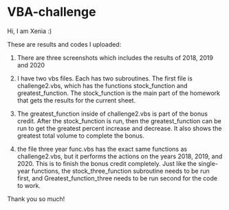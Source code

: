# VBA-challenge

Hi, I am Xenia :)

These are results and codes I uploaded:

1) There are three screenshots which includes the results of 2018, 2019 and 2020
2) I have two vbs files. Each has two subroutines. The first file is challenge2.vbs, which has the functions stock_function and greatest_function. The stock_function is the main part of the homework that gets the results for the current sheet.

3) The greatest_function inside of challenge2.vbs is part of the bonus credit. After the stock_function is run, then the greatest_function can be run to get the greatest percent increase and decrease. It also shows the greatest total volume to complete the bonus.

4) the file three year func.vbs has the exact same functions as challenge2.vbs, but it performs the actions on the years 2018, 2019, and 2020. This is to finish the bonus credit completely. Just like the single-year functions, the stock_three_function subroutine needs to be run first, and Greatest_function_three needs to be run second for the code to work.

Thank you so much!
